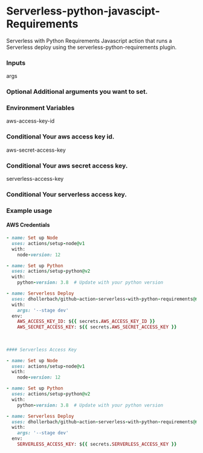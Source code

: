 # Serverless-python-javascipt-Requirements
Serverless with Python Requirements Javascript action that runs a Serverless deploy using the serverless-python-requirements plugin.

### Inputs
args
### Optional Additional arguments you want to set.

### Environment Variables
aws-access-key-id
### Conditional Your aws access key id.

aws-secret-access-key
### Conditional Your aws secret access key.

serverless-access-key
### Conditional Your serverless access key.

### Example usage

#### AWS Credentials
```ruby
- name: Set up Node
  uses: actions/setup-node@v1
  with:
    node-version: 12

- name: Set up Python
  uses: actions/setup-python@v2
  with:
    python-version: 3.8  # Update with your python version

- name: Serverless Deploy
  uses: dhollerbach/github-action-serverless-with-python-requirements@master
  with:
    args: '--stage dev'
  env:
    AWS_ACCESS_KEY_ID: ${{ secrets.AWS_ACCESS_KEY_ID }}
    AWS_SECRET_ACCESS_KEY: ${{ secrets.AWS_SECRET_ACCESS_KEY }}
    
    
    
#### Serverless Access Key

- name: Set up Node
  uses: actions/setup-node@v1
  with:
    node-version: 12

- name: Set up Python
  uses: actions/setup-python@v2
  with:
    python-version: 3.8  # Update with your python version

- name: Serverless Deploy
  uses: dhollerbach/github-action-serverless-with-python-requirements@master
  with:
    args: '--stage dev'
  env:
    SERVERLESS_ACCESS_KEY: ${{ secrets.SERVERLESS_ACCESS_KEY }}
    
